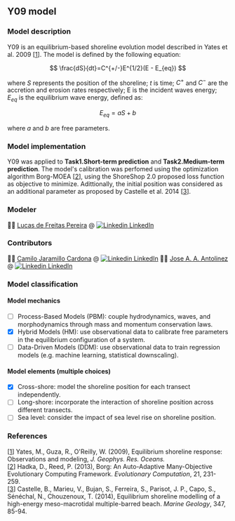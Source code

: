 ## Y09 model
### Model description
Y09 is an equilibrium-based shoreline evolution model described in Yates et al. 2009 [[1](https://doi.org/10.1016/j.coastaleng.2021.103983)]. The model is defined by the following equation:

$$ \frac{dS}{dt}=C^{+/-}E^{1/2}(E - E_{eq}) $$

where $S$ represents the position of the shoreline; $t$ is time; $C^+$ and $C^-$ are the accretion and erosion rates respectively; E is the incident waves energy; $E_{eq}$ is the equilibrium wave energy, defined as:

$$ E_{eq} = aS + b $$

where $a$ and $b$ are free parameters.

### Model implementation
Y09 was applied to **Task1.Short-term prediction** and **Task2.Medium-term prediction**. 
The model's calibration was perfomed using the optimization algorithm Borg-MOEA [[2](https://doi.org/10.1162/EVCO_a_00075)], using the ShoreShop 2.0 proposed loss function as objective to minimize. Adittionally, the initial position was considered as an additional parameter as proposed by Castelle et al. 2014 [[3](https://doi.org/10.1016/j.margeo.2013.11.003)].

### Modeler
:man_technologist: [Lucas de Freitas Pereira](https://ihcantabria.com/directorio-personal/lucas-de-freitas-pereira/) @ [![Linkedin](https://i.sstatic.net/gVE0j.png) LinkedIn](https://www.linkedin.com/in/lucas-de-freitas-pereira-a64a0879/)
### Contributors
:man_technologist: [Camilo Jaramillo Cardona](https://ihcantabria.com/directorio-personal/camilo-jaramillo/) @ [![Linkedin](https://i.sstatic.net/gVE0j.png) LinkedIn](https://www.linkedin.com/in/camilo-jaramillo-cardona-05b64789/)
:man_technologist: [Jose A. A. Antolinez](https://www.tudelft.nl/staff/j.a.a.antolinez/) @ [![Linkedin](https://i.sstatic.net/gVE0j.png) LinkedIn](https://www.linkedin.com/in/jaaantolinez/)

### Model classification
#### Model mechanics
- [ ] Process-Based Models (PBM): couple hydrodynamics, waves, and morphodynamics through mass and momentum conservation laws.
- [x] Hybrid Models (HM): use observational data to calibrate free parameters in the equilibrium configuration of a system.
- [ ] Data-Driven Models (DDM): use observational data to train regression models (e.g. machine learning, statistical downscaling).
#### Model elements (multiple choices)
- [x] Cross-shore: model the shoreline position for each transect independently.
- [ ] Long-shore: incorporate the interaction of shoreline position across different transects.
- [ ] Sea level: consider the impact of sea level rise on shoreline position.

### References
[[1](https://doi.org/10.1029/2009JC005359)] Yates, M., Guza, R., O'Reilly, W. (2009), Equilibrium shoreline response: Observations and modeling, *J. Geophys. Res. Oceans.*\
[[2](https://doi.org/10.1162/EVCO_a_00075)] Hadka, D., Reed, P. (2013), Borg: An Auto-Adaptive Many-Objective Evolutionary Computing Framework. *Evolutionary Computation*, 21, 231-259.\
[[3](https://doi.org/10.1016/j.margeo.2013.11.003)] Castelle, B., Marieu, V., Bujan, S., Ferreira, S., Parisot, J. P., Capo, S., Sénéchal, N., Chouzenoux, T. (2014), Equilibrium shoreline modelling of a high-energy meso-macrotidal multiple-barred beach. *Marine Geology*, 347, 85-94.

